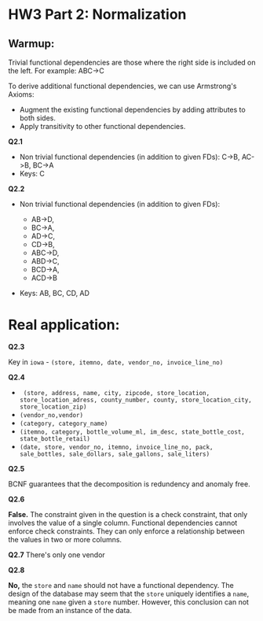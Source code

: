 # HW3 Part 2: Normalization

## Warmup:
Trivial functional dependencies are those where the right side is included on the left. For example: ABC->C

To derive additional functional dependencies, we can use Armstrong's Axioms:
- Augment the existing functional dependencies by adding attributes to both sides.
- Apply transitivity to other functional dependencies.

**Q2.1**
  * Non trivial functional dependencies (in addition to given FDs): C->B, AC->B, BC->A
  * Keys: C


**Q2.2**
  * Non trivial functional dependencies (in addition to given FDs):
    - AB->D,
    - BC->A,
    - AD->C,
    - CD->B,
    - ABC->D,
    - ABD->C,
    - BCD->A,
    - ACD->B

  * Keys: AB, BC, CD, AD

# Real application:
**Q2.3**

Key in `iowa` -
`(store, itemno, date, vendor_no, invoice_line_no)`


**Q2.4**

 * ` (store, address, name, city, zipcode, store_location, store_location_adress, county_number, county, store_location_city, store_location_zip)`
 * ` (vendor_no,vendor) `
 * ` (category, category_name) `
 * ` (itemno, category, bottle_volume_ml, im_desc, state_bottle_cost, state_bottle_retail) `
 * ` (date, store, vendor_no, itemno, invoice_line_no, pack, sale_bottles, sale_dollars, sale_gallons, sale_liters) `


**Q2.5**

BCNF guarantees that the decomposition is redundency and anomaly free.

**Q2.6**

**False.** The constraint given in the question is a check constraint, that only involves the value of a single column. Functional dependencies cannot enforce check constraints. They can only enforce a relationship between the values in two or more columns.


**Q2.7** There's only one vendor

**Q2.8**

**No,** the `store` and `name` should not have a functional dependency. The design of the database may seem that the `store` uniquely identifies a `name`, meaning one `name` given a `store` number. However, this conclusion can not be made from an instance of the data.
